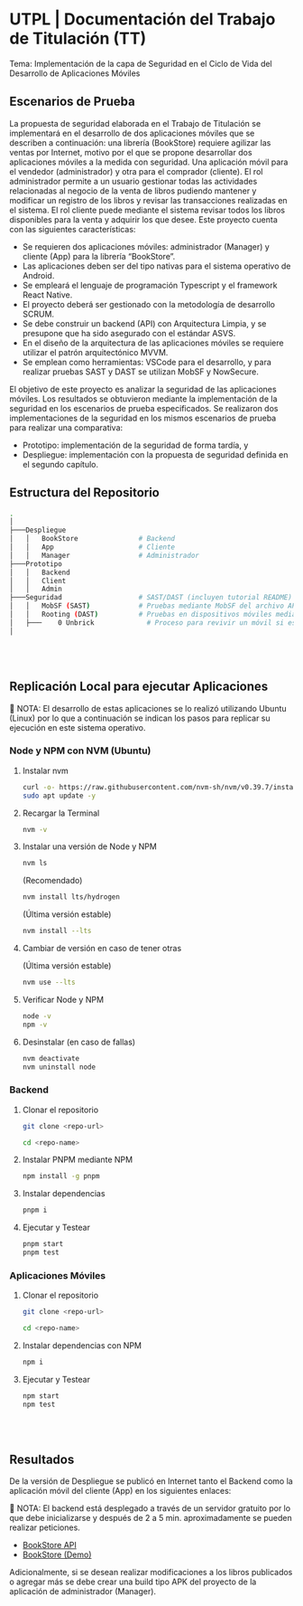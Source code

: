 # UTPL | Documentación del Trabajo de Titulación (TT)

Tema: Implementación de la capa de Seguridad en el Ciclo de Vida del Desarrollo de Aplicaciones Móviles

## Escenarios de Prueba

La propuesta de seguridad elaborada en el Trabajo de Titulación se implementará en el desarrollo de dos aplicaciones móviles que se describen a continuación: una librería (BookStore) requiere agilizar las ventas por Internet, motivo por el que se propone desarrollar dos aplicaciones móviles a la medida con seguridad. Una aplicación móvil para el vendedor (administrador) y otra para el comprador (cliente). El rol administrador permite a un usuario gestionar todas las actividades relacionadas al negocio de la venta de libros pudiendo mantener y modificar un registro de los libros y revisar las transacciones realizadas en el sistema. El rol cliente puede mediante el sistema revisar todos los libros disponibles para la venta y adquirir los que desee. Este proyecto cuenta con las siguientes características: 

- Se requieren dos aplicaciones móviles: administrador (Manager) y cliente (App) para la librería “BookStore”.
- Las aplicaciones deben ser del tipo nativas para el sistema operativo de Android.
- Se empleará el lenguaje de programación Typescript y el framework React Native.
- El proyecto deberá ser gestionado con la metodología de desarrollo SCRUM.
- Se debe construir un backend (API) con Arquitectura Limpia, y se presupone que ha sido asegurado con el estándar ASVS.
- En el diseño de la arquitectura de las aplicaciones móviles se requiere utilizar el patrón arquitectónico MVVM.
- Se emplean como herramientas: VSCode para el desarrollo, y para realizar pruebas SAST y DAST se utilizan MobSF y NowSecure.

El objetivo de este proyecto es analizar la seguridad de las aplicaciones móviles. Los resultados se obtuvieron mediante la implementación de la seguridad en los escenarios de prueba especificados. Se realizaron dos implementaciones de la seguridad en los mismos escenarios de prueba para realizar una comparativa: 

- Prototipo: implementación de la seguridad de forma tardía, y
- Despliegue: implementación con la propuesta de seguridad definida en el segundo capítulo.

## Estructura del Repositorio

```bash
.
│
├───Despliegue
│   │   BookStore               # Backend
│   │   App                     # Cliente
│   │   Manager                 # Administrador
├───Prototipo
│   │   Backend
│   │   Client
│   │   Admin
├───Seguridad                   # SAST/DAST (incluyen tutorial README)
│   │   MobSF (SAST)            # Pruebas mediante MobSF del archivo APK
│   │   Rooting (DAST)          # Pruebas en dispositivos móviles mediante Rooting
│   ├───    0 Unbrick             # Proceso para revivir un móvil si este se Brickea
│
```

<br/>
<br/>

## Replicación Local para ejecutar Aplicaciones

📌 NOTA: El desarrollo de estas aplicaciones se lo realizó utilizando Ubuntu (Linux) por lo que a continuación se indican los pasos para replicar su ejecución en este sistema operativo.

### Node y NPM con NVM (Ubuntu)

1. Instalar nvm

    ```bash
    curl -o- https://raw.githubusercontent.com/nvm-sh/nvm/v0.39.7/install.sh | bash
    sudo apt update -y
    ```

1. Recargar la Terminal

    ```bash
    nvm -v
    ```

1. Instalar una versión de Node y NPM

    ```bash
    nvm ls
    ```

    (Recomendado)
    ```bash
    nvm install lts/hydrogen
    ```
    (Última versión estable)
    ```bash
    nvm install --lts
    ```

1. Cambiar de versión en caso de tener otras

    (Última versión estable)
    ```bash
    nvm use --lts
    ```

1. Verificar Node y NPM

    ```bash
    node -v
    npm -v
    ```

1. Desinstalar (en caso de fallas)

    ```bash
    nvm deactivate
    nvm uninstall node
    ```

### Backend

1. Clonar el repositorio

    ```bash
    git clone <repo-url>
    ```
    ```bash
    cd <repo-name>
    ```

1. Instalar PNPM mediante NPM

    ```bash
    npm install -g pnpm
    ```

1. Instalar dependencias

    ```bash
    pnpm i
    ```

1. Ejecutar y Testear

    ```bash
    pnpm start
    pnpm test
    ```

### Aplicaciones Móviles

1. Clonar el repositorio

    ```bash
    git clone <repo-url>
    ```
    ```bash
    cd <repo-name>
    ```

1. Instalar dependencias con NPM

    ```bash
    npm i
    ```

1. Ejecutar y Testear

    ```bash
    npm start
    npm test
    ```

<br/>
<br/>

## Resultados

De la versión de Despliegue se publicó en Internet tanto el Backend como la aplicación móvil del cliente (App) en los siguientes enlaces:

📌 NOTA: El backend está desplegado a través de un servidor gratuito por lo que debe inicializarse y después de 2 a 5 min. aproximadamente se pueden realizar peticiones.

- [BookStore API](https://utpl-tt-bookstore.azurewebsites.net/api/books)
- [BookStore (Demo)](https://play.google.com/store/apps/details?id=com.daochoa6.bookstoreapp)

Adicionalmente, si se desean realizar modificaciones a los libros publicados o agregar más se debe crear una build tipo APK del proyecto de la aplicación de administrador (Manager).